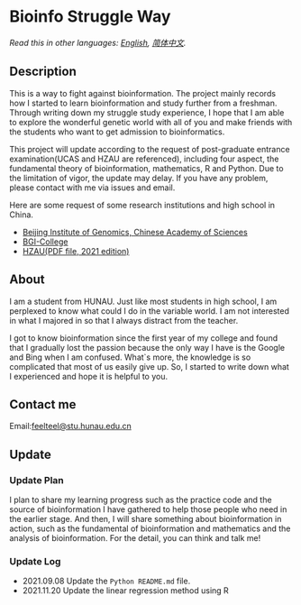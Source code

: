 # Bioinfo Struggle Way

*Read this in other languages: [English](README_en.md), [简体中文](README.md).*

## Description

This is a way to fight against bioinformation. The project mainly records how I started to learn bioinformation and study further from a freshman. Through writing down my struggle study experience, I hope that I am able to explore the wonderful genetic world with all of you and make friends with the students who want to get admission to bioinformatics.

This project will update according to the request of post-graduate entrance examination(UCAS and HZAU are referenced), including four aspect, the fundamental theory of bioinformation, mathematics, R and Python. Due to the limitation of vigor, the update may delay. If you have any problem, please contact with me via issues and email.

Here are some request of some research institutions and high school in China.
- [Beijing Institute of Genomics, Chinese Academy of Sciences](https://admission.ucas.ac.cn/info/ZhaoshengDanweiDetail/9e780c52-baf5-4020-b453-bc4510579559/8016712021)
- [BGI-College](https://admission.ucas.ac.cn/info/ZhaoshengDanweiDetail/9e780c52-baf5-4020-b453-bc4510579559/8009512021)
- [HZAU(PDF file, 2021 edition)](http://yjs.hzau.edu.cn/2021ssml1015.pdf)

## About

I am a student from HUNAU. Just like most students in high school, I am perplexed to know what could I do in the variable world. I am not interested in what I majored in so that I always distract from the teacher.

I got to know bioinformation since the first year of my college and found that I gradually lost the passion because the only way I have is the Google and Bing when I am confused. What`s more, the knowledge is so complicated that most of us easily give up. So, I started to write down what I experienced and hope it is helpful to you.

## Contact me

Email:feelteel@stu.hunau.edu.cn

## Update 

### Update Plan

I plan to share my learning progress such as the practice code and the source of bioinformation I have gathered to help those people who need in the earlier stage. And then, I will share something about bioinformation in action, such as the fundamental of bioinformation and mathematics and the analysis of bioinformation. For the detail, you can think and talk me!

### Update Log

- 2021.09.08 Update the `Python README.md` file.
- 2021.11.20 Update the linear regression method using R 
